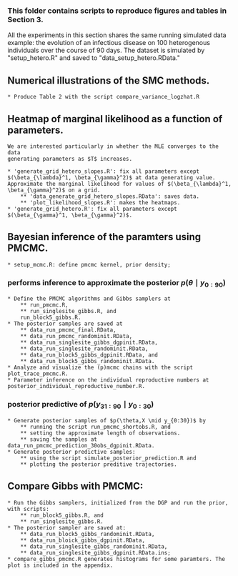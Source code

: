### This folder contains scripts to reproduce figures and tables in Section 3.

All the experiments in this section shares the same running simulated data example: 
	the evolution of an infectious disease on 100 heterogenous individuals over the course of 90 days. 
The dataset is simulated by "setup_hetero.R" and saved to "data_setup_hetero.RData."

## Numerical illustrations of the SMC methods.
	* Produce Table 2 with the script compare_variance_logzhat.R 

## Heatmap of marginal likelihood as a function of parameters. 

	We are interested particularly in whether the MLE converges to the data 
	generating parameters as $T$ increases.

	* 'generate_grid_hetero_slopes.R': fix all parameters except 
	$(\beta_{\lambda}^1, \beta_{\gamma}^2)$ at data generating value. 
	Approximate the marginal likelihood for values of $(\beta_{\lambda}^1, \beta_{\gamma}^2)$ on a grid. 
		** 'data_generate_grid_hetero_slopes.RData': saves data.
		** 'plot_likelihood_slopes.R': makes the heatmaps.
	* 'generate_grid_hetero.R': fix all parameters except $(\beta_{\gamma}^1, \beta_{\gamma}^2)$.

## Bayesian inference of the paramters using PMCMC. 
	* setup_mcmc.R: define pmcmc kernel, prior density;
### performs inference to approximate the posterior $p(\theta\mid y_{0:90})$
	* Define the PMCMC algorithms and Gibbs samplers at 
		** run_pmcmc.R, 
		** run_singlesite_gibbs.R, and 
		run_block5_gibbs.R.
	* The posterior samples are saved at 
		** data_run_pmcmc_final.RData, 
		** data_run_pmcmc_randominit.RData, 
		** data_run_singlesite_gibbs_dgpinit.RData, 
		** data_run_singlesite_randominit.RData, 
		** data_run_block5_gibbs_dgpinit.RData, and 
		** data_run_block5_gibbs_randominit.RData.
	* Analyze and visualize the (p)mcmc chains with the script plot_trace_pmcmc.R.
	* Parameter inference on the individual reproductive numbers at posterior_individual_reproductive_number.R.

### posterior predictive of $p(y_{31:90} \mid y_{0:30})$

	* Generate posterior samples of $p(\theta,X \mid y_{0:30})$ by
		** running the script run_pmcmc_shortobs.R, and 
		** setting the approximate length of observations.
		** saving the samples at data_run_pmcmc_prediction_30obs_dgpinit.RData.
	* Generate posterior predictive samples:
		** using the script simulate_posterior_prediction.R and
		** plotting the posterior preditive trajectories.

## Compare Gibbs with PMCMC:
	* Run the Gibbs samplers, initialized from the DGP and run the prior, with scripts:
		** run_block5_gibbs.R, and 
		** run_singlesite_gibbs.R.
	* The posterior sampler are saved at:
		** data_run_block5_gibbs_randominit.RData,
		** data_run_bloick_gibbs_dgpinit.RData,
		** data_run_singlesite_gibbs_randominit.RData,
		** data_run_singlesite_gibbs_dgpinit.RData.ins;
	* compare_gibbs_pmcmc.R generates histograms for some paramters. The plot is included in the appendix.
